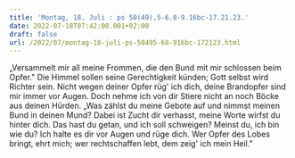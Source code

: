 ```yaml
---
title: 'Montag, 18. Juli : ps 50(49),5-6.8-9.16bc-17.21.23.'
date: 2022-07-18T07:42:00.001+02:00
draft: false
url: /2022/07/montag-18-juli-ps-50495-68-916bc-172123.html
---
```


„Versammelt mir all meine Frommen, die den Bund mit mir schlossen beim Opfer." Die Himmel sollen seine Gerechtigkeit künden; Gott selbst wird Richter sein. Nicht wegen deiner Opfer rüg' ich dich, deine Brandopfer sind mir immer vor Augen. Doch nehme ich von dir Stiere nicht an noch Böcke aus deinen Hürden. „Was zählst du meine Gebote auf und nimmst meinen Bund in deinen Mund? Dabei ist Zucht dir verhasst, meine Worte wirfst du hinter dich. Das hast du getan, und ich soll schweigen? Meinst du, ich bin wie du? Ich halte es dir vor Augen und rüge dich. Wer Opfer des Lobes bringt, ehrt mich; wer rechtschaffen lebt, dem zeig' ich mein Heil."